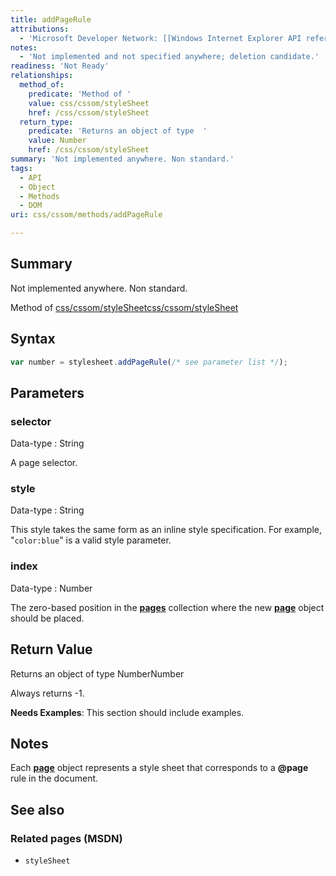 ```yaml
---
title: addPageRule
attributions:
  - 'Microsoft Developer Network: [[Windows Internet Explorer API reference](http://msdn.microsoft.com/en-us/library/ie/hh828809%28v=vs.85%29.aspx) Article]'
notes:
  - 'Not implemented and not specified anywhere; deletion candidate.'
readiness: 'Not Ready'
relationships:
  method_of:
    predicate: 'Method of '
    value: css/cssom/styleSheet
    href: /css/cssom/styleSheet
  return_type:
    predicate: 'Returns an object of type  '
    value: Number
    href: /css/cssom/styleSheet
summary: 'Not implemented anywhere. Non standard.'
tags:
  - API
  - Object
  - Methods
  - DOM
uri: css/cssom/methods/addPageRule

---
```

## <span>Summary</span>

Not implemented anywhere. Non standard.

Method of [css/cssom/styleSheet](/css/cssom/styleSheet)[css/cssom/styleSheet](/css/cssom/styleSheet)

## <span>Syntax</span>

``` js
var number = stylesheet.addPageRule(/* see parameter list */);
```

## <span>Parameters</span>

### <span>selector</span>

 Data-type
:   String

 A page selector.

### <span>style</span>

 Data-type
:   String

 This style takes the same form as an inline style specification. For example, "`color:blue`" is a valid style parameter.

### <span>index</span>

 Data-type
:   Number

 The zero-based position in the [**pages**](/css/cssom/pages) collection where the new [**page**](/css/cssom/page) object should be placed.

## <span>Return Value</span>

Returns an object of type NumberNumber

Always returns -1.

**Needs Examples**: This section should include examples.

## <span>Notes</span>

Each [**page**](/css/cssom/page) object represents a style sheet that corresponds to a **@page** rule in the document.

## <span>See also</span>

### <span>Related pages (MSDN)</span>

-   `styleSheet`
